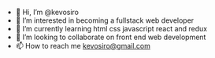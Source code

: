 - 👋 Hi, I’m @kevosiro
- 👀 I’m interested in becoming a fullstack web developer
- 🌱 I’m currently learning html css javascript react and redux
- 💞️ I’m looking to collaborate on front end web development
- 📫 How to reach me kevosiro@gmail.com

<!---
kevosiro/kevosiro is a ✨ special ✨ repository because its `README.md` (this file) appears on your GitHub profile.
You can click the Preview link to take a look at your changes.
--->
